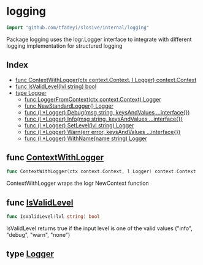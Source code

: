 <!-- Code generated by gomarkdoc. DO NOT EDIT -->

# logging

```go
import "github.com/tfadeyi/slosive/internal/logging"
```

Package logging uses the logr.Logger interface to integrate with different logging implementation for structured logging

## Index

- [func ContextWithLogger\(ctx context.Context, l Logger\) context.Context](<#ContextWithLogger>)
- [func IsValidLevel\(lvl string\) bool](<#IsValidLevel>)
- [type Logger](<#Logger>)
  - [func LoggerFromContext\(ctx context.Context\) Logger](<#LoggerFromContext>)
  - [func NewStandardLogger\(\) Logger](<#NewStandardLogger>)
  - [func \(l \*Logger\) Debug\(msg string, keysAndValues ...interface\{\}\)](<#Logger.Debug>)
  - [func \(l \*Logger\) Info\(msg string, keysAndValues ...interface\{\}\)](<#Logger.Info>)
  - [func \(l \*Logger\) SetLevel\(lvl string\) Logger](<#Logger.SetLevel>)
  - [func \(l \*Logger\) Warn\(err error, keysAndValues ...interface\{\}\)](<#Logger.Warn>)
  - [func \(l \*Logger\) WithName\(name string\) Logger](<#Logger.WithName>)


<a name="ContextWithLogger"></a>
## func [ContextWithLogger](<https://github.com/tfadeyi/sloth-simple-comments/blob/main/internal/logging/logging.go#L25>)

```go
func ContextWithLogger(ctx context.Context, l Logger) context.Context
```

ContextWithLogger wraps the logr NewContext function

<a name="IsValidLevel"></a>
## func [IsValidLevel](<https://github.com/tfadeyi/sloth-simple-comments/blob/main/internal/logging/logging.go#L87>)

```go
func IsValidLevel(lvl string) bool
```

IsValidLevel returns true if the input level is one of the valid values \("info", "debug", "warn", "none"\)

<a name="Logger"></a>
## type [Logger](<https://github.com/tfadeyi/sloth-simple-comments/blob/main/internal/logging/logging.go#L14-L17>)



```go
type Logger struct {
    logr.Logger
    *sync.Mutex
}
```

<a name="LoggerFromContext"></a>
### func [LoggerFromContext](<https://github.com/tfadeyi/sloth-simple-comments/blob/main/internal/logging/logging.go#L30>)

```go
func LoggerFromContext(ctx context.Context) Logger
```

LoggerFromContext wraps the LoggerFromContext or creates a Zap production logger

<a name="NewStandardLogger"></a>
### func [NewStandardLogger](<https://github.com/tfadeyi/sloth-simple-comments/blob/main/internal/logging/logging.go#L39>)

```go
func NewStandardLogger() Logger
```

NewStandardLogger wraps the creation of a Golang standard logger

<a name="Logger.Debug"></a>
### func \(\*Logger\) [Debug](<https://github.com/tfadeyi/sloth-simple-comments/blob/main/internal/logging/logging.go#L68>)

```go
func (l *Logger) Debug(msg string, keysAndValues ...interface{})
```

Debug logs the message using the info debug level \(1\)

<a name="Logger.Info"></a>
### func \(\*Logger\) [Info](<https://github.com/tfadeyi/sloth-simple-comments/blob/main/internal/logging/logging.go#L58>)

```go
func (l *Logger) Info(msg string, keysAndValues ...interface{})
```

Info logs the message using the info log level \(2\)

<a name="Logger.SetLevel"></a>
### func \(\*Logger\) [SetLevel](<https://github.com/tfadeyi/sloth-simple-comments/blob/main/internal/logging/logging.go#L50>)

```go
func (l *Logger) SetLevel(lvl string) Logger
```

SetLevel sets the global level against which all info logs will be compared. If this is greater than or equal to the "V" of the logger, the message will be logged. A higher value here means more logs will be written

<a name="Logger.Warn"></a>
### func \(\*Logger\) [Warn](<https://github.com/tfadeyi/sloth-simple-comments/blob/main/internal/logging/logging.go#L63>)

```go
func (l *Logger) Warn(err error, keysAndValues ...interface{})
```

Warn logs the error using the warning log level \(3\)

<a name="Logger.WithName"></a>
### func \(\*Logger\) [WithName](<https://github.com/tfadeyi/sloth-simple-comments/blob/main/internal/logging/logging.go#L43>)

```go
func (l *Logger) WithName(name string) Logger
```



Generated by [gomarkdoc](<https://github.com/princjef/gomarkdoc>)
